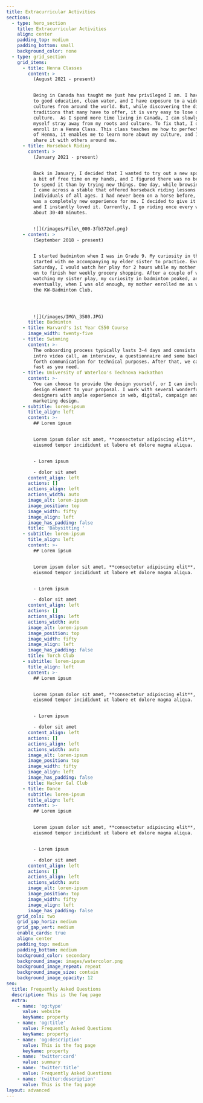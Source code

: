```yaml
---
title: Extracurricular Activities
sections:
  - type: hero_section
    title: Extracurricular Activities
    align: center
    padding_top: medium
    padding_bottom: small
    background_color: none
  - type: grid_section
    grid_items:
      - title: Henna Classes
        content: >
          (August 2021 - present)


          Being in Canada has taught me just how privileged I am. I have access
          to good education, clean water, and I have exposure to a wide range of
          cultures from around the world. But, while discovering the different
          traditions that many have to offer, it is very easy to lose one's own
          culture.  As I spend more time living in Canada, I can slowly feel
          myself stray away from my roots and culture. To fix that, I decided to
          enroll in a Henna Class. This class teaches me how to perfect the art
          of Henna, it enables me to learn more about my culture, and I get to
          share it with others around me.
      - title: Horseback Riding
        content: >
          (January 2021 - present)


          Back in January, I decided that I wanted to try out a new sport. I had
          a bit of free time on my hands, and I figured there was no better way
          to spend it than by trying new things. One day, while browsing online,
          I came across a stable that offered horseback riding lessons to
          individuals of all ages. I had never been on a horse before, and it
          was a completely new experience for me. I decided to give it a shot,
          and I instantly loved it. Currently, I go riding once every week for
          about 30-40 minutes.


          ![](/images/File\_000-3fb372ef.png)
      - content: >
          (September 2018 - present)


          I started badminton when I was in Grade 9. My curiosity in the sport
          started with me accompanying my elder sister to practice. Every
          Saturday, I would watch her play for 2 hours while my mother would go
          on to finish her weekly grocery shopping. After a couple of weeks of
          watching my sister play, my curiosity in badminton peaked, and
          eventually, when I was old enough, my mother enrolled me as well in
          the KW-Badminton Club.




          ![](/images/IMG\_3580.JPG)
        title: Badminton
      - title: Harvard's 1st Year CS50 Course
        image_width: twenty-five
      - title: Swimming
        content: >-
          The onboarding process typically lasts 3-4 days and consists of an
          intro video call, an interview, a questionnaire and some back and
          forth communication for technical purposes. After that, we can go as
          fast as you need.
      - title: University of Waterloo's Technova Hackathon
        content: >-
          You can choose to provide the design yourself, or I can include a
          design element to your proposal. I work with several wonderful
          designers with ample experience in web, digital, campaign and
          marketing design.
      - subtitle: lorem-ipsum
        title_align: left
        content: >-
          ## Lorem ipsum


          Lorem ipsum dolor sit amet, **consectetur adipiscing elit**, sed do
          eiusmod tempor incididunt ut labore et dolore magna aliqua.


          - Lorem ipsum

          - dolor sit amet
        content_align: left
        actions: []
        actions_align: left
        actions_width: auto
        image_alt: lorem-ipsum
        image_position: top
        image_width: fifty
        image_align: left
        image_has_padding: false
        title: 'Babysitting '
      - subtitle: lorem-ipsum
        title_align: left
        content: >-
          ## Lorem ipsum


          Lorem ipsum dolor sit amet, **consectetur adipiscing elit**, sed do
          eiusmod tempor incididunt ut labore et dolore magna aliqua.


          - Lorem ipsum

          - dolor sit amet
        content_align: left
        actions: []
        actions_align: left
        actions_width: auto
        image_alt: lorem-ipsum
        image_position: top
        image_width: fifty
        image_align: left
        image_has_padding: false
        title: Torch Club
      - subtitle: lorem-ipsum
        title_align: left
        content: >-
          ## Lorem ipsum


          Lorem ipsum dolor sit amet, **consectetur adipiscing elit**, sed do
          eiusmod tempor incididunt ut labore et dolore magna aliqua.


          - Lorem ipsum

          - dolor sit amet
        content_align: left
        actions: []
        actions_align: left
        actions_width: auto
        image_alt: lorem-ipsum
        image_position: top
        image_width: fifty
        image_align: left
        image_has_padding: false
        title: Hacker Gal Club
      - title: Dance
        subtitle: lorem-ipsum
        title_align: left
        content: >-
          ## Lorem ipsum


          Lorem ipsum dolor sit amet, **consectetur adipiscing elit**, sed do
          eiusmod tempor incididunt ut labore et dolore magna aliqua.


          - Lorem ipsum

          - dolor sit amet
        content_align: left
        actions: []
        actions_align: left
        actions_width: auto
        image_alt: lorem-ipsum
        image_position: top
        image_width: fifty
        image_align: left
        image_has_padding: false
    grid_cols: two
    grid_gap_horiz: medium
    grid_gap_vert: medium
    enable_cards: true
    align: center
    padding_top: medium
    padding_bottom: medium
    background_color: secondary
    background_image: images/watercolor.png
    background_image_repeat: repeat
    background_image_size: contain
    background_image_opacity: 12
seo:
  title: Frequently Asked Questions
  description: This is the faq page
  extra:
    - name: 'og:type'
      value: website
      keyName: property
    - name: 'og:title'
      value: Frequently Asked Questions
      keyName: property
    - name: 'og:description'
      value: This is the faq page
      keyName: property
    - name: 'twitter:card'
      value: summary
    - name: 'twitter:title'
      value: Frequently Asked Questions
    - name: 'twitter:description'
      value: This is the faq page
layout: advanced
---
```


